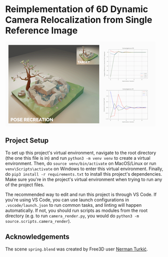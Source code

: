 # Reimplementation of 6D Dynamic Camera Relocalization from Single Reference Image

![](spring.gif)

## Project Setup

To set up this project's virtual environment, navigate to the root directory (the one this file is in) and run `python3 -m venv venv` to create a virtual environment. Then, do `source venv/bin/activate` on MacOS/Linux or run `venv\Scripts\activate` on Windows to enter this virtual environment. Finally, do `pip3 install -r requirements.txt` to install this project's dependencies. Make sure you're in the project's virtual environment when trying to run any of the project files.

The recommended way to edit and run this project is through VS Code. If you're using VS Code, you can use launch configurations in `.vscode/launch.json` to run common tasks, and linting will happen automatically. If not, you should run scripts as modules from the root directory (e.g. to run `camera_render.py`, you would do `python3 -m source.scripts.camera_render`).

## Acknowledgements

The scene `spring.blend` was created by Free3D user [Nerman Turkić](https://free3d.com/user/nerman3).
